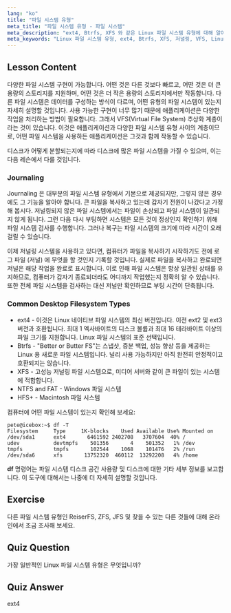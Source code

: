 ```yaml
---
lang: "ko"
title: "파일 시스템 유형"
meta_title: "파일 시스템 유형 - 파일 시스템"
meta_description: "ext4, Btrfs, XFS 와 같은 Linux 파일 시스템 유형에 대해 알아보세요. 일관된 데이터 유지를 위한 저널링 및 VFS 를 이해합니다. 이 초보자 가이드에서 일반적인 Linux 파일 시스템을 탐색합니다."
meta_keywords: "Linux 파일 시스템 유형, ext4, Btrfs, XFS, 저널링, VFS, Linux 튜토리얼, 초보자 가이드"
---
```


## Lesson Content

다양한 파일 시스템 구현이 가능합니다. 어떤 것은 다른 것보다 빠르고, 어떤 것은 더 큰 용량의 스토리지를 지원하며, 어떤 것은 더 작은 용량의 스토리지에서만 작동합니다. 다른 파일 시스템은 데이터를 구성하는 방식이 다르며, 어떤 유형의 파일 시스템이 있는지 자세히 설명할 것입니다. 사용 가능한 구현이 너무 많기 때문에 애플리케이션은 다양한 작업을 처리하는 방법이 필요합니다. 그래서 VFS(Virtual File System) 추상화 계층이라는 것이 있습니다. 이것은 애플리케이션과 다양한 파일 시스템 유형 사이의 계층이므로, 어떤 파일 시스템을 사용하든 애플리케이션은 그것과 함께 작동할 수 있습니다.

디스크가 어떻게 분할되는지에 따라 디스크에 많은 파일 시스템을 가질 수 있으며, 이는 다음 레슨에서 다룰 것입니다.

### Journaling

Journaling 은 대부분의 파일 시스템 유형에서 기본으로 제공되지만, 그렇지 않은 경우에도 그 기능을 알아야 합니다. 큰 파일을 복사하고 있는데 갑자기 전원이 나갔다고 가정해 봅시다. 저널링되지 않은 파일 시스템에서는 파일이 손상되고 파일 시스템이 일관되지 않게 됩니다. 그런 다음 다시 부팅하면 시스템은 모든 것이 정상인지 확인하기 위해 파일 시스템 검사를 수행합니다. 그러나 복구는 파일 시스템의 크기에 따라 시간이 오래 걸릴 수 있습니다.

이제 저널링 시스템을 사용하고 있다면, 컴퓨터가 파일을 복사하기 시작하기도 전에 로그 파일 (저널) 에 무엇을 할 것인지 기록할 것입니다. 실제로 파일을 복사하고 완료되면 저널은 해당 작업을 완료로 표시합니다. 이로 인해 파일 시스템은 항상 일관된 상태를 유지하므로, 컴퓨터가 갑자기 종료되더라도 어디까지 작업했는지 정확히 알 수 있습니다. 또한 전체 파일 시스템을 검사하는 대신 저널만 확인하므로 부팅 시간이 단축됩니다.

### Common Desktop Filesystem Types

- ext4 - 이것은 Linux 네이티브 파일 시스템의 최신 버전입니다. 이전 ext2 및 ext3 버전과 호환됩니다. 최대 1 엑사바이트의 디스크 볼륨과 최대 16 테라바이트 이상의 파일 크기를 지원합니다. Linux 파일 시스템의 표준 선택입니다.
- Btrfs - "Better or Butter FS"는 스냅샷, 증분 백업, 성능 향상 등을 제공하는 Linux 용 새로운 파일 시스템입니다. 널리 사용 가능하지만 아직 완전히 안정적이고 호환되지는 않습니다.
- XFS - 고성능 저널링 파일 시스템으로, 미디어 서버와 같이 큰 파일이 있는 시스템에 적합합니다.
- NTFS and FAT - Windows 파일 시스템
- HFS+ - Macintosh 파일 시스템

컴퓨터에 어떤 파일 시스템이 있는지 확인해 보세요:

```plaintext
pete@icebox:~$ df -T
Filesystem     Type     1K-blocks    Used Available Use% Mounted on
/dev/sda1      ext4       6461592 2402708   3707604  40% /
udev           devtmpfs    501356       4    501352   1% /dev
tmpfs          tmpfs       102544    1068    101476   2% /run
/dev/sda6      xfs       13752320  460112  13292208   4% /home
```

**df** 명령어는 파일 시스템 디스크 공간 사용량 및 디스크에 대한 기타 세부 정보를 보고합니다. 이 도구에 대해서는 나중에 더 자세히 설명할 것입니다.

## Exercise

다른 파일 시스템 유형인 ReiserFS, ZFS, JFS 및 찾을 수 있는 다른 것들에 대해 온라인에서 조금 조사해 보세요.

## Quiz Question

가장 일반적인 Linux 파일 시스템 유형은 무엇입니까?

## Quiz Answer

ext4
